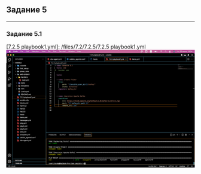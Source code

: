 ## Задание 5

---

### Задание 5.1

[7.2.5 playbook1.yml]: /files/7.2/7.2.5/7.2.5 playbook1.yml
![](/img/7.2.5.1.png)
